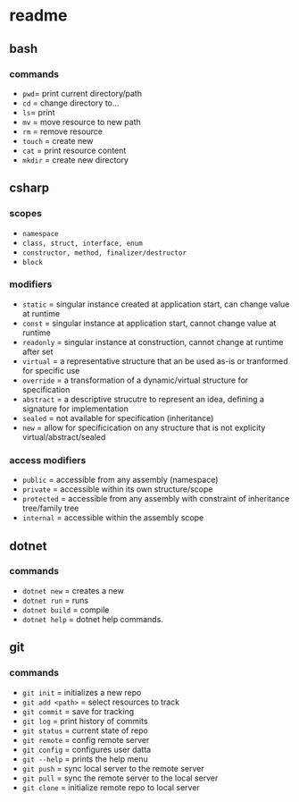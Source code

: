 # readme

## bash

### commands

- `pwd`= print current directory/path
- `cd` = change directory to...
- `ls`= print 
- `mv` = move resource to new path 
- `rm` = remove resource 
- `touch` = create new 
- `cat` = print resource content
- `mkdir` = create new directory

## csharp

### scopes

- `namespace`
- `class, struct, interface, enum`
- `constructor, method, finalizer/destructor`
- `block`

### modifiers

- `static` = singular instance created at application start, can change value at runtime
- `const` = singular instance at application start, cannot change value at runtime
- `readonly` = singular instance at construction, cannot change at runtime after set
- `virtual` = a representative structure that an be used as-is or tranformed for specific use
- `override` = a transformation of a dynamic/virtual structure for specification
- `abstract` = a descriptive strucutre to represent an idea, defining a signature for implementation
- `sealed` = not available for specification (inheritance)
- `new` = allow for specificication on any structure that is not explicity virtual/abstract/sealed

### access modifiers

- `public` = accessible from any assembly (namespace)
- `private` = accessible within its own structure/scope
- `protected` = accessible from any assembly with constraint of inheritance tree/family tree
- `internal` = accessible within the assembly scope

## dotnet

### commands

- `dotnet new` = creates a new 
- `dotnet run` = runs
- `dotnet build` = compile
- `dotnet help` = dotnet help commands.  

## git

### commands

- `git init` = initializes a new repo
- `git add <path>` = select resources to track
- `git commit` = save for tracking
- `git log` = print history of commits
- `git status` = current state of repo
- `git remote` = config remote server
- `git config` = configures user datta
- `git --help` = prints the help menu
- `git push` = sync local server to the remote server
- `git pull` = sync the remote server to the local server 
- `git clone` = initialize remote repo to local server